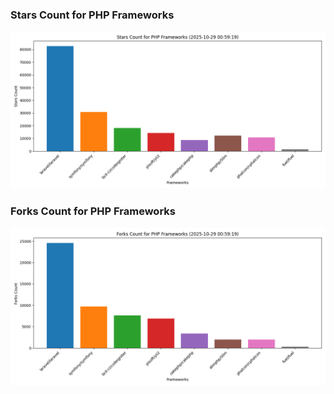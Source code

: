 ### Stars Count for PHP Frameworks

![Stars Chart](./archive/charts/20251029005919_stars_count.png)

### Forks Count for PHP Frameworks

![Forks Chart](./archive/charts/20251029005919_forks_count.png)

